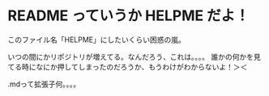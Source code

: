 README っていうか HELPME だよ！
========
  このファイル名「HELPME」にしたいくらい困惑の嵐。

  いつの間にかリポジトリが増えてる。なんだろう、これは。。。。
  誰かの何かを見てる時になにか押してしまったのだろうか、もうわけがわからないよ！＞＜

  .mdって拡張子何。。。。